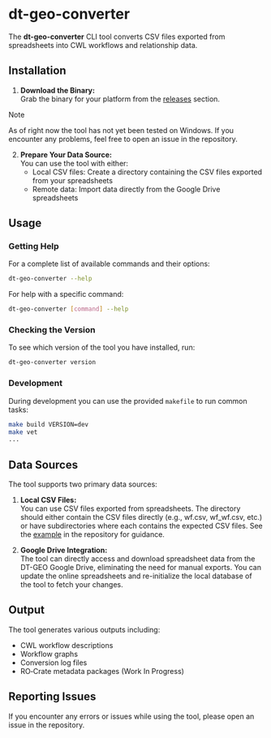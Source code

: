 # dt-geo-converter

The **dt-geo-converter** CLI tool converts CSV files exported from spreadsheets into CWL workflows and relationship data.

## Installation

1. **Download the Binary:**  
   Grab the binary for your platform from the [releases](https://github.com/Marco-Salvi/dt-geo-db/releases) section.

> [!NOTE]
> As of right now the tool has not yet been tested on Windows. If you encounter any problems, feel free to open an issue in the repository.

2. **Prepare Your Data Source:**  
   You can use the tool with either:
   - Local CSV files: Create a directory containing the CSV files exported from your spreadsheets
   - Remote data: Import data directly from the Google Drive spreadsheets

## Usage

### Getting Help

For a complete list of available commands and their options:

```bash
dt-geo-converter --help
```

For help with a specific command:

```bash
dt-geo-converter [command] --help
```

### Checking the Version

To see which version of the tool you have installed, run:

```bash
dt-geo-converter version
```

### Development

During development you can use the provided `makefile` to run common tasks:

```bash
make build VERSION=dev
make vet
...
```

## Data Sources

The tool supports two primary data sources:

1. **Local CSV Files:**  
   You can use CSV files exported from spreadsheets. The directory should either contain the CSV files directly (e.g., wf.csv, wf_wf.csv, etc.) or have subdirectories where each contains the expected CSV files. See the [example](./data) in the repository for guidance.

2. **Google Drive Integration:**  
   The tool can directly access and download spreadsheet data from the DT-GEO Google Drive, eliminating the need for manual exports. You can update the online spreadsheets and re-initialize the local database of the tool to fetch your changes.

## Output

The tool generates various outputs including:

- CWL workflow descriptions
- Workflow graphs
- Conversion log files
- RO‑Crate metadata packages (Work In Progress)

## Reporting Issues

If you encounter any errors or issues while using the tool, please open an issue in the repository.
